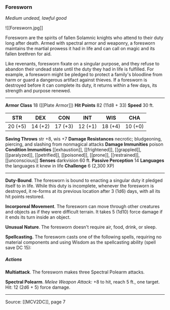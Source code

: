 ### Foresworn
_Medium undead, lawful good_

![[Foresworn.jpg]]

Foresworn are the spirits of fallen Solamnic knights who attend to their duty long after death. Armed with spectral armor and weaponry, a foresworn maintains the martial prowess it had in life and can call on magic and its fallen brethren for aid.

Like revenants, foresworn fixate on a singular purpose, and they refuse to abandon their undead state until the duty they had in life is fulfilled. For example, a foresworn might be pledged to protect a family's bloodline from harm or guard a dangerous artifact against thieves. If a foresworn is destroyed before it can complete its duty, it returns within a few days, its strength and purpose renewed.




---

**Armor Class** 18 ([[Plate Armor]])
**Hit Points** 82 (11d8 + 33)
**Speed** 30 ft.

| STR     | DEX     | CON     | INT     | WIS     | CHA     |
|---------|---------|---------|---------|---------|---------|
| 20 (+5) | 14 (+2) | 17 (+3) | 12 (+1) | 18 (+4) | 10 (+0) |

**Saving Throws** str +8, wis +7
**Damage Resistances** necrotic; bludgeoning, piercing, and slashing from nonmagical attacks
**Damage Immunities** poison
**Condition Immunities** [[exhaustion]], [[frightened]], [[grappled]], [[paralyzed]], [[petrified]], [[poisoned]], [[prone]], [[restrained]], [[unconscious]]
**Senses** darkvision 60 ft.
**Passive Perception** 14
**Languages** the languages it knew in life
**Challenge** 6 (2,300 XP)

---

**Duty-Bound**. The foresworn is bound to enacting a singular duty it pledged itself to in life. While this duty is incomplete, whenever the foresworn is destroyed, it re-forms at its previous location after 3 (1d6) days, with all its hit points restored.

**Incorporeal Movement**. The foresworn can move through other creatures and objects as if they were difficult terrain. It takes 5 (1d10) force damage if it ends its turn inside an object.

**Unusual Nature**. The foresworn doesn't require air, food, drink, or sleep.

**Spellcasting.** The foresworn casts one of the following spells, requiring no material components and using Wisdom as the spellcasting ability (spell save DC 15):

##### Actions
**Multiattack**. The foresworn makes three Spectral Polearm attacks.

**Spectral Polearm**. _Melee Weapon Attack:_ +8 to hit, reach 5 ft., one target. Hit: 12 (2d6 + 5) force damage.


---

Source: [[MCV2DC]], page 7